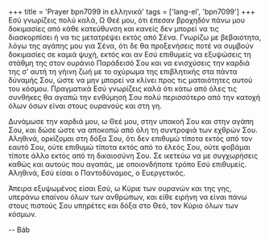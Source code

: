 +++
title = 'Prayer bpn7099 in ελληνικά'
tags = ['lang-el', 'bpn7099']
+++
Εσύ γνωρίζεις πολύ καλά, Ω Θεέ µου, ότι έπεσαν βροχηδόν πάνω µου δοκιµασίες από κάθε κατεύθυνση και κανείς δεν µπορεί να τις διασκορπίσει ή να τις µετατρέψει εκτός από Σένα. Γνωρίζω µε βεβαιότητα, λόγω της αγάπης µου για Σένα, ότι δε θα προξενήσεις ποτέ να συµβούν δοκιµασίες σε καµιά ψυχή, εκτός και αν Εσύ επιθυµείς να εξυψώσεις τη στάθµη της στον ουράνιο Παράδεισό Σου και να ενισχύσεις την καρδιά της σ’ αυτή τη γήινη ζωή µε το οχύρωµα της επιβλητικής στα πάντα δύναµής Σου, ώστε να µην µπορεί να κλίνει προς τις µαταιότητες αυτού του κόσµου. Πραγµατικά Εσύ γνωρίζεις καλά ότι κάτω από όλες τις συνθήκες θα αγαπώ την ενθύµησή Σου πολύ περισσότερο από την κατοχή όλων όσων είναι στους ουρανούς και στη γη.

∆υνάµωσε την καρδιά µου, ω Θεέ µου, στην υπακοή Σου και στην αγάπη Σου, και δώσε ώστε να αποκοπώ από όλη τη συντροφιά των εχθρών Σου. Αληθινά, ορκίζοµαι στη δόξα Σου, ότι δεν επιθυµώ τίποτα εκτός από τον εαυτό Σου, ούτε επιθυµώ τίποτα εκτός από το έλεός Σου, ούτε φοβάµαι τίποτε άλλο εκτός από τη δικαιοσύνη Σου. Σε ικετεύω να µε συγχωρήσεις καθώς και αυτούς που αγαπάς, µε οποιονδήποτε τρόπο Εσύ επιθυµείς. Αληθινά, Εσύ είσαι ο Παντοδύναµος, ο Ευεργετικός.

Άπειρα εξυψωµένος είσαι Εσύ, ω Κύριε των ουρανών και της γης, υπεράνω επαίνου όλων των ανθρώπων, και είθε ειρήνη να είναι πάνω στους πιστούς Σου υπηρέτες και δόξα στο Θεό, τον Κύριο όλων των κόσµων.

-- Báb
